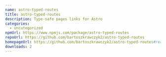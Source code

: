 ```yaml
---
name: astro-typed-routes
title: astro-typed-routes
description: Type-safe pages links for Astro
categories:
  - uncategorized
npmUrl: https://www.npmjs.com/package/astro-typed-routes
repoUrl: https://github.com/bartoszkrawczyk2/astro-typed-routes
homepageUrl: https://github.com/bartoszkrawczyk2/astro-typed-routes#readme
downloads: 2
---
```

